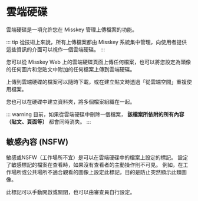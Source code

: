 # 雲端硬碟
雲端硬碟是一項允許您在 Misskey 管理上傳檔案的功能。

::: tip
從技術上來說，所有上傳檔案都由 Misskey 系統集中管理，向使用者提供這些資訊的介面可以視作一個雲端硬碟。
:::

您可以從 Misskey Web 上的雲端硬碟頁面上傳任何檔案，也可以將您設定為頭像的任何圖片和您貼文中附加的任何檔案上傳到雲端硬碟。

上傳到雲端硬碟的檔案可以隨時下載，或在建立貼文時透過「從雲端空間」重複使用檔案。

您也可以在硬碟中建立資料夾，將多個檔案組織在一起。

::: warning
目前，如果從雲端硬碟中刪除一個檔案， **該檔案所依附的所有內容（貼文、頁面等）** 都會同時消失。
:::

## 敏感內容 (NSFW)
敏感或NSFW（工作場所不宜）是可以在雲端硬碟中的檔案上設定的標記。
設定了敏感標記的檔案在查看時，如果沒有查看者的主動操作則不可見。
例如，在工作場所或公共場所不適合觀看的圖像上設定此標記，目的是防止突然顯示此類圖像。

此標記可以手動開啟或關閉，也可以由審查員自行設定。
